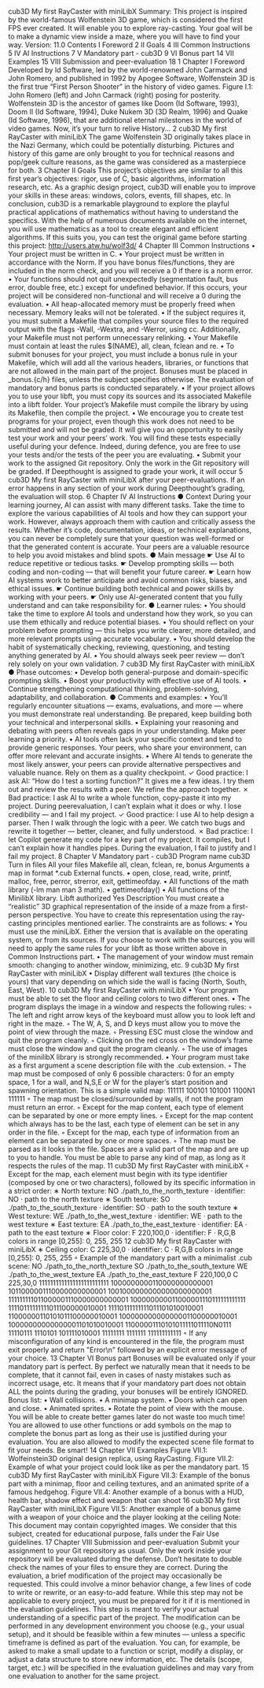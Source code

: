 cub3D
My first RayCaster with miniLibX
Summary: This project is inspired by the world-famous Wolfenstein 3D game, which is
considered the first FPS ever created. It will enable you to explore ray-casting. Your goal
will be to make a dynamic view inside a maze, where you will have to find your way.
Version: 11.0
Contents
I Foreword 2
II Goals 4
III Common Instructions 5
IV AI Instructions 7
V Mandatory part - cub3D 9
VI Bonus part 14
VII Examples 15
VIII Submission and peer-evaluation 18
1
Chapter I
Foreword
Developed by Id Software, led by the world-renowned John Carmack and John Romero,
and published in 1992 by Apogee Software, Wolfenstein 3D is the first true “First Person Shooter” in the history of video games.
Figure I.1: John Romero (left) and John Carmack (right) posing for posterity.
Wolfenstein 3D is the ancestor of games like Doom (Id Software, 1993), Doom II
(Id Software, 1994), Duke Nukem 3D (3D Realm, 1996) and Quake (Id Software, 1996),
that are additional eternal milestones in the world of video games.
Now, it’s your turn to relive History...
2
cub3D My first RayCaster with miniLibX
The game Wolfenstein 3D originally takes place in the Nazi Germany,
which could be potentially disturbing. Pictures and history of
this game are only brought to you for technical reasons and pop/geek
culture reasons, as the game was considered as a masterpiece for
both.
3
Chapter II
Goals
This project’s objectives are similar to all this first year’s objectives: rigor, use of C, basic
algorithms, information research, etc.
As a graphic design project, cub3D will enable you to improve your skills in these
areas: windows, colors, events, fill shapes, etc.
In conclusion, cub3D is a remarkable playground to explore the playful practical applications of mathematics without having to understand the specifics.
With the help of numerous documents available on the internet, you will use mathematics as a tool to create elegant and efficient algorithms.
If this suits you, you can test the original game before starting this project:
http://users.atw.hu/wolf3d/
4
Chapter III
Common Instructions
• Your project must be written in C.
• Your project must be written in accordance with the Norm. If you have bonus
files/functions, they are included in the norm check, and you will receive a 0 if
there is a norm error.
• Your functions should not quit unexpectedly (segmentation fault, bus error, double free, etc.) except for undefined behavior. If this occurs, your project will be
considered non-functional and will receive a 0 during the evaluation.
• All heap-allocated memory must be properly freed when necessary. Memory leaks
will not be tolerated.
• If the subject requires it, you must submit a Makefile that compiles your source
files to the required output with the flags -Wall, -Wextra, and -Werror, using cc.
Additionally, your Makefile must not perform unnecessary relinking.
• Your Makefile must contain at least the rules $(NAME), all, clean, fclean and
re.
• To submit bonuses for your project, you must include a bonus rule in your Makefile,
which will add all the various headers, libraries, or functions that are not allowed in
the main part of the project. Bonuses must be placed in _bonus.{c/h} files, unless
the subject specifies otherwise. The evaluation of mandatory and bonus parts is
conducted separately.
• If your project allows you to use your libft, you must copy its sources and its
associated Makefile into a libft folder. Your project’s Makefile must compile
the library by using its Makefile, then compile the project.
• We encourage you to create test programs for your project, even though this work
does not need to be submitted and will not be graded. It will give you an
opportunity to easily test your work and your peers’ work. You will find these tests
especially useful during your defence. Indeed, during defence, you are free to use
your tests and/or the tests of the peer you are evaluating.
• Submit your work to the assigned Git repository. Only the work in the Git repository will be graded. If Deepthought is assigned to grade your work, it will occur
5
cub3D My first RayCaster with miniLibX
after your peer-evaluations. If an error happens in any section of your work during
Deepthought’s grading, the evaluation will stop.
6
Chapter IV
AI Instructions
● Context
During your learning journey, AI can assist with many different tasks. Take the time to
explore the various capabilities of AI tools and how they can support your work. However, always approach them with caution and critically assess the results. Whether it’s
code, documentation, ideas, or technical explanations, you can never be completely sure
that your question was well-formed or that the generated content is accurate. Your peers
are a valuable resource to help you avoid mistakes and blind spots.
● Main message
☛ Use AI to reduce repetitive or tedious tasks.
☛ Develop prompting skills — both coding and non-coding — that will benefit your
future career.
☛ Learn how AI systems work to better anticipate and avoid common risks, biases,
and ethical issues.
☛ Continue building both technical and power skills by working with your peers.
☛ Only use AI-generated content that you fully understand and can take responsibility
for.
● Learner rules:
• You should take the time to explore AI tools and understand how they work, so
you can use them ethically and reduce potential biases.
• You should reflect on your problem before prompting — this helps you write clearer,
more detailed, and more relevant prompts using accurate vocabulary.
• You should develop the habit of systematically checking, reviewing, questioning,
and testing anything generated by AI.
• You should always seek peer review — don’t rely solely on your own validation.
7
cub3D My first RayCaster with miniLibX
● Phase outcomes:
• Develop both general-purpose and domain-specific prompting skills.
• Boost your productivity with effective use of AI tools.
• Continue strengthening computational thinking, problem-solving, adaptability, and
collaboration.
● Comments and examples:
• You’ll regularly encounter situations — exams, evaluations, and more — where
you must demonstrate real understanding. Be prepared, keep building both your
technical and interpersonal skills.
• Explaining your reasoning and debating with peers often reveals gaps in your understanding. Make peer learning a priority.
• AI tools often lack your specific context and tend to provide generic responses. Your
peers, who share your environment, can offer more relevant and accurate insights.
• Where AI tends to generate the most likely answer, your peers can provide alternative perspectives and valuable nuance. Rely on them as a quality checkpoint.
✓ Good practice:
I ask AI: “How do I test a sorting function?” It gives me a few ideas. I try them out
and review the results with a peer. We refine the approach together.
✗ Bad practice:
I ask AI to write a whole function, copy-paste it into my project. During peerevaluation, I can’t explain what it does or why. I lose credibility — and I fail my
project.
✓ Good practice:
I use AI to help design a parser. Then I walk through the logic with a peer. We catch
two bugs and rewrite it together — better, cleaner, and fully understood.
✗ Bad practice:
I let Copilot generate my code for a key part of my project. It compiles, but I can’t
explain how it handles pipes. During the evaluation, I fail to justify and I fail my
project.
8
Chapter V
Mandatory part - cub3D
Program name cub3D
Turn in files All your files
Makefile all, clean, fclean, re, bonus
Arguments a map in format *.cub
External functs.
• open, close, read, write,
printf, malloc, free, perror,
strerror, exit, gettimeofday.
• All functions of the math
library (-lm man man 3 math).
• gettimeofday()
• All functions of the MinilibX
library.
Libft authorized Yes
Description You must create a “realistic” 3D graphical
representation of the inside of a maze from a
first-person perspective. You have to create this
representation using the ray-casting principles
mentioned earlier.
The constraints are as follows:
• You must use the miniLibX. Either the version that is available on the operating
system, or from its sources. If you choose to work with the sources, you will
need to apply the same rules for your libft as those written above in Common
Instructions part.
• The management of your window must remain smooth: changing to another window, minimizing, etc.
9
cub3D My first RayCaster with miniLibX
• Display different wall textures (the choice is yours) that vary depending on which
side the wall is facing (North, South, East, West).
10
cub3D My first RayCaster with miniLibX
• Your program must be able to set the floor and ceiling colors to two different ones.
• The program displays the image in a window and respects the following rules:
◦ The left and right arrow keys of the keyboard must allow you to look left and
right in the maze.
◦ The W, A, S, and D keys must allow you to move the point of view through
the maze.
◦ Pressing ESC must close the window and quit the program cleanly.
◦ Clicking on the red cross on the window’s frame must close the window and
quit the program cleanly.
◦ The use of images of the minilibX library is strongly recommended.
• Your program must take as a first argument a scene description file with the .cub
extension.
◦ The map must be composed of only 6 possible characters: 0 for an empty space,
1 for a wall, and N,S,E or W for the player’s start position and spawning
orientation.
This is a simple valid map:
111111
100101
101001
1100N1
111111
◦ The map must be closed/surrounded by walls, if not the program must return
an error.
◦ Except for the map content, each type of element can be separated by one or
more empty lines.
◦ Except for the map content which always has to be the last, each type of
element can be set in any order in the file.
◦ Except for the map, each type of information from an element can be separated
by one or more spaces.
◦ The map must be parsed as it looks in the file. Spaces are a valid part of the
map and are up to you to handle. You must be able to parse any kind of map,
as long as it respects the rules of the map.
11
cub3D My first RayCaster with miniLibX
◦ Except for the map, each element must begin with its type identifier (composed
by one or two characters), followed by its specific information in a strict order:
∗ North texture:
NO ./path_to_the_north_texture
· identifier: NO
· path to the north texture
∗ South texture:
SO ./path_to_the_south_texture
· identifier: SO
· path to the south texture
∗ West texture:
WE ./path_to_the_west_texture
· identifier: WE
· path to the west texture
∗ East texture:
EA ./path_to_the_east_texture
· identifier: EA
· path to the east texture
∗ Floor color:
F 220,100,0
· identifier: F
· R,G,B colors in range [0,255]: 0, 255, 255
12
cub3D My first RayCaster with miniLibX
∗ Ceiling color:
C 225,30,0
· identifier: C
· R,G,B colors in range [0,255]: 0, 255, 255
◦ Example of the mandatory part with a minimalist .cub scene:
NO ./path_to_the_north_texture
SO ./path_to_the_south_texture
WE ./path_to_the_west_texture
EA ./path_to_the_east_texture
F 220,100,0
C 225,30,0
1111111111111111111111111
1000000000110000000000001
1011000001110000000000001
1001000000000000000000001
111111111011000001110000000000001
100000000011000001110111111111111
11110111111111011100000010001
11110111111111011101010010001
11000000110101011100000010001
10000000000000001100000010001
10000000000000001101010010001
11000001110101011111011110N0111
11110111 1110101 101111010001
11111111 1111111 111111111111
◦ If any misconfiguration of any kind is encountered in the file, the program
must exit properly and return "Error\n" followed by an explicit error message
of your choice.
13
Chapter VI
Bonus part
Bonuses will be evaluated only if your mandatory part is perfect.
By perfect we naturally mean that it needs to be complete, that it
cannot fail, even in cases of nasty mistakes such as incorrect usage,
etc. It means that if your mandatory part does not obtain ALL the
points during the grading, your bonuses will be entirely IGNORED.
Bonus list:
• Wall collisions.
• A minimap system.
• Doors which can open and close.
• Animated sprites.
• Rotate the point of view with the mouse.
You will be able to create better games later do not waste too much
time!
You are allowed to use other functions or add symbols on the map to
complete the bonus part as long as their use is justified during your
evaluation. You are also allowed to modify the expected scene file
format to fit your needs. Be smart!
14
Chapter VII
Examples
Figure VII.1: Wolfeinstein3D original design replica, using RayCasting.
Figure VII.2: Example of what your project could look like as per the mandatory part.
15
cub3D My first RayCaster with miniLibX
Figure VII.3: Example of the bonus part with a minimap, floor and ceiling textures, and an animated
sprite of a famous hedgehog.
Figure VII.4: Another example of a bonus with a HUD, health bar, shadow effect and weapon that
can shoot
16
cub3D My first RayCaster with miniLibX
Figure VII.5: Another example of a bonus game with a weapon of your choice and the player looking
at the ceiling
Note: This document may contain copyrighted images. We consider that this subject,
created for educational purpose, falls under the Fair Use guidelines.
17
Chapter VIII
Submission and peer-evaluation
Submit your assignment to your Git repository as usual. Only the work inside your repository will be evaluated during the defense. Don’t hesitate to double check the names of
your files to ensure they are correct.
During the evaluation, a brief modification of the project may occasionally be requested. This could involve a minor behavior change, a few lines of code to write or
rewrite, or an easy-to-add feature.
While this step may not be applicable to every project, you must be prepared for it
if it is mentioned in the evaluation guidelines.
This step is meant to verify your actual understanding of a specific part of the project.
The modification can be performed in any development environment you choose (e.g.,
your usual setup), and it should be feasible within a few minutes — unless a specific
timeframe is defined as part of the evaluation.
You can, for example, be asked to make a small update to a function or script, modify a
display, or adjust a data structure to store new information, etc.
The details (scope, target, etc.) will be specified in the evaluation guidelines and may
vary from one evaluation to another for the same project.
